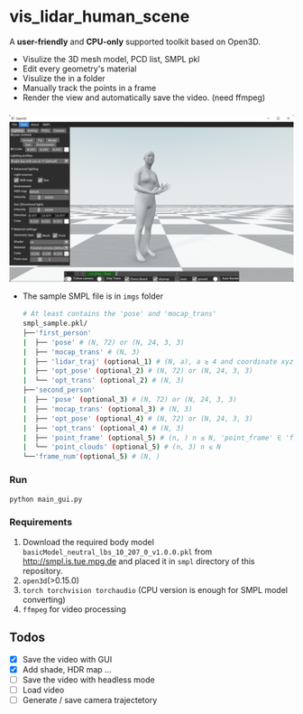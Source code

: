 # vis_lidar_human_scene

A **user-friendly** and **CPU-only** supported toolkit based on Open3D.

- Visulize the 3D mesh model, PCD list, SMPL pkl
- Edit every geometry's material
- Visulize the  in a folder
- Manually track the points in a frame
- Render the view and automatically save the video. (need ffmpeg) 

### 


![](imgs/gui.jpg)

- The sample SMPL file is in `imgs` folder
  ```bash
  # At least contains the 'pose' and 'mocap_trans'  
  smpl_sample.pkl/
  ├──'first_person'
  |  ├── 'pose' # (N, 72) or (N, 24, 3, 3)
  |  ├── 'mocap_trans' # (N, 3)
  |  ├── 'lidar_traj' (optional_1) # (N, a), a ≥ 4 and coordinate xyz in [:, 1:4]
  |  ├── 'opt_pose' (optional_2) # (N, 72) or (N, 24, 3, 3)
  |  └── 'opt_trans' (optional_2) # (N, 3)
  ├──'second_person'
  |  ├── 'pose' (optional_3) # (N, 72) or (N, 24, 3, 3)
  |  ├── 'mocap_trans' (optional_3) # (N, 3)
  |  ├── 'opt_pose' (optional_4) # (N, 72) or (N, 24, 3, 3)
  |  ├── 'opt_trans' (optional_4) # (N, 3)
  |  ├── 'point_frame' (optional_5) # (n, ) n ≤ N, 'point_frame' ∈ 'frame_num'
  |  └── 'point_clouds' (optional_5) # (n, 3) n ≤ N
  └──'frame_num'(optional_5) # (N, )
  ```
  
<!-- ![](imgs/sample.png) -->
### Run
```
python main_gui.py
```
<!-- - *Set `remote` to `False` in `config.py` if your data is on local machine* -->
  
### Requirements
1. Download the required body model `basicModel_neutral_lbs_10_207_0_v1.0.0.pkl` from http://smpl.is.tue.mpg.de and placed it in `smpl` directory of this repository.
2. `open3d`(>0.15.0) 
3. `torch torchvision torchaudio` (CPU version is enough for SMPL model converting) 
4. `ffmpeg` for video processing

## Todos

- [x] Save the video with GUI
- [x] Add shade, HDR map ...
- [ ] Save the video with headless mode
- [ ] Load video
- [ ] Generate / save camera trajectetory